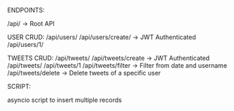 ENDPOINTS:

/api/   -> Root API

USER CRUD: /api/users/
/api/users/create/  -> JWT Authenticated
/api/users/1/

TWEETS CRUD: /api/tweets/
/api/tweets/create -> JWT Authenticated
/api/tweets/
/api/tweets/1
/api/tweets/filter -> Filter from date and username
/api/tweets/delete -> Delete tweets of a specific user

SCRIPT:

asyncio script to insert multiple records
